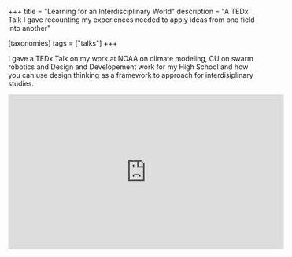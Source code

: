 +++
title = "Learning for an Interdisciplinary World"
description = "A TEDx Talk I gave recounting my experiences needed to apply ideas from one field into another"

[taxonomies]
tags = ["talks"]
+++

I gave a TEDx Talk on my work at NOAA on climate modeling, CU on swarm robotics and Design and Developement work for my High School
and how you can use design thinking as a framework to approach for interdisiplinary studies.

<iframe width="560" height="315" src="https://www.youtube-nocookie.com/embed/4BBIfI-O6rk" frameborder="0" allow="accelerometer; autoplay; clipboard-write; encrypted-media; gyroscope; picture-in-picture" allowfullscreen></iframe>